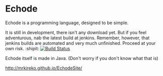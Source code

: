 Echode
====
Echode is a programming language, designed to be simple.

It is still in development, there isn't any download yet. But if you feel adventurous, nab the latest build at jenkins.
Remember, however, that jenkins builds are automated and very much unfinished. Proceed at your own risk. :shipit:
[![Build Status](http://marksomnian.com:8080/buildStatus/icon?job=echode)](http://marksomnian.com:8080/job/echode/)

Echode itself is made in Java. (Don't worry if you don't know what that is)

http://mrkireko.github.io/EchodeSite/

